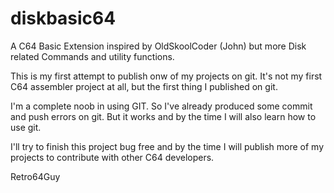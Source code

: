 # diskbasic64
A C64 Basic Extension inspired by OldSkoolCoder (John) but more Disk related Commands
and utility functions.

This is my first attempt to publish onw of my projects on git.
It's not my first C64 assembler project at all, but the first thing I published on git.

I'm a complete noob in using GIT. So I've already produced some commit and push errors on git.
But it works and by the time I will also learn how to use git.

I'll try to finish this project bug free and by the time I will publish more of my projects
to contribute with other C64 developers.

Retro64Guy
